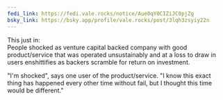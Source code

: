 ```yaml
---
fedi_link: https://fedi.vale.rocks/notice/Aue0qY0CIZiJC0pjZg
bsky_link: https://bsky.app/profile/vale.rocks/post/3lqh3zsyiy22n
---
```


This just in: \
People shocked as venture capital backed company with good product/service that was operated unsustainably and at a loss to draw in users enshittifies as backers scramble for return on investment.

"I'm shocked", says one user of the product/service. "I know this exact thing has happened every other time without fail, but I thought this time would be different."
